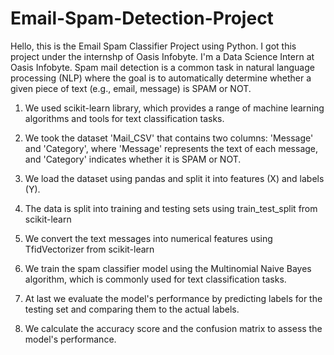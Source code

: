 # Email-Spam-Detection-Project
Hello, this is the Email Spam Classifier Project using Python. I got this project under the internshp of Oasis Infobyte. I'm a Data Science Intern at Oasis Infobyte.
Spam mail detection is a common task in natural language processing (NLP) where the goal is to automatically determine whether a given piece of text (e.g., email, message) is SPAM or NOT.

1. We used scikit-learn library, which provides a range of machine learning algorithms and tools for text classification tasks.
 
2. We took the dataset 'Mail_CSV' that contains two columns: 'Message' and 'Category', where 'Message' represents the text of each message, and 'Category' indicates whether it is SPAM or NOT.

3. We load the dataset using pandas and split it into features (X) and labels (Y).

4. The data is split into training and testing sets using train_test_split from scikit-learn

5. We convert the text messages into numerical features using TfidVectorizer from scikit-learn

6. We train the spam classifier model using the Multinomial Naive Bayes algorithm, which is commonly used for text classification tasks.

7. At last we evaluate the model's performance by predicting labels for the testing set and comparing them to the actual labels.

8. We calculate the accuracy score and the confusion matrix to assess the model's performance.
